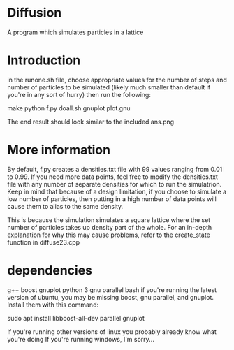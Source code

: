 # Diffusion
A program which simulates particles in a lattice

# Introduction
in the runone.sh file, choose appropriate values for the number of steps and number of particles to be simulated (likely much smaller than default if you're in any sort of hurry)
then run the following:

make
python f.py
doall.sh
gnuplot plot.gnu

The end result should look similar to the included ans.png

# More information

By default, f.py creates a densities.txt file with 99 values ranging from 0.01 to 0.99. 
If you need more data points, feel free to modify the densities.txt file with any number of separate densities for which to run the simulatrion.
Keep in mind that because of a design limitation, if you choose to simulate a low number of particles, then putting in a high number of data points will cause them to alias to the same density.

This is because the simulation simulates a square lattice where the set number of particles takes up density part of the whole.
For an in-depth explanation for why this may cause problems, refer to the create_state function in diffuse23.cpp

# dependencies
g++
boost
gnuplot
python 3
gnu parallel
bash
if you're running the latest version of ubuntu, you may be missing boost, gnu parallel, and gnuplot.
Install them with this command:

sudo apt install libboost-all-dev parallel gnuplot

If you're running other versions of linux you probably already know what you're doing
If you're running windows, I'm sorry...
